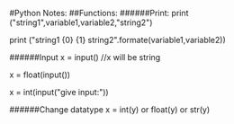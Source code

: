 #Python Notes:
##Functions:
######Print:
print ("string1",variable1,variable2,"string2")

print ("string1 {0} {1} string2".formate(variable1,variable2))

######Input
x = input()        //x will be string

x = float(input())

x = int(input("give input:"))

######Change datatype
x = int(y) or float(y) or str(y)

